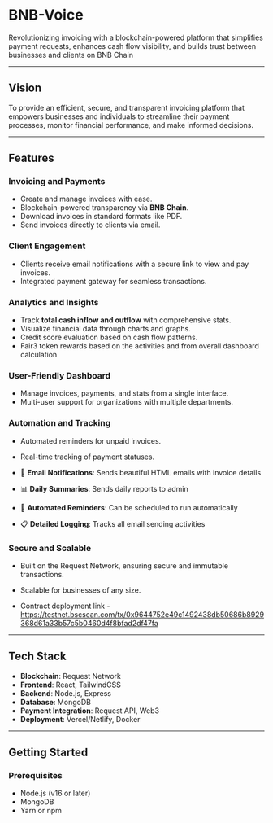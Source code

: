 # **BNB-Voice**  
Revolutionizing invoicing with a blockchain-powered platform that simplifies payment requests, enhances cash flow visibility, and builds trust between businesses and clients on BNB Chain

---

## **Vision**  
To provide an efficient, secure, and transparent invoicing platform that empowers businesses and individuals to streamline their payment processes, monitor financial performance, and make informed decisions.

---

## **Features**  

### **Invoicing and Payments**  
- Create and manage invoices with ease.  
- Blockchain-powered transparency via **BNB Chain**.  
- Download invoices in standard formats like PDF.  
- Send invoices directly to clients via email.  

### **Client Engagement**  
- Clients receive email notifications with a secure link to view and pay invoices.  
- Integrated payment gateway for seamless transactions.  

### **Analytics and Insights**  
- Track **total cash inflow and outflow** with comprehensive stats.  
- Visualize financial data through charts and graphs.  
- Credit score evaluation based on cash flow patterns.  
- Fair3 token rewards based on the activities and from overall dashboard calculation

### **User-Friendly Dashboard**  
- Manage invoices, payments, and stats from a single interface.  
- Multi-user support for organizations with multiple departments.  

### **Automation and Tracking**  
- Automated reminders for unpaid invoices.  
- Real-time tracking of payment statuses.  

- 📧 **Email Notifications**: Sends beautiful HTML emails with invoice details
- 📊 **Daily Summaries**: Sends daily reports to admin
- 🔄 **Automated Reminders**: Can be scheduled to run automatically
- 📋 **Detailed Logging**: Tracks all email sending activities

### **Secure and Scalable**  
- Built on the Request Network, ensuring secure and immutable transactions.  
- Scalable for businesses of any size.  

- Contract deployment link - https://testnet.bscscan.com/tx/0x9644752e49c1492438db50686b8929368d61a33b57c5b0460d4f8bfad2df47fa

---

## **Tech Stack**  
- **Blockchain**: Request Network  
- **Frontend**: React, TailwindCSS  
- **Backend**: Node.js, Express  
- **Database**: MongoDB  
- **Payment Integration**: Request API, Web3  
- **Deployment**: Vercel/Netlify, Docker  

---

## **Getting Started**  

### **Prerequisites**  
- Node.js (v16 or later)  
- MongoDB  
- Yarn or npm  


